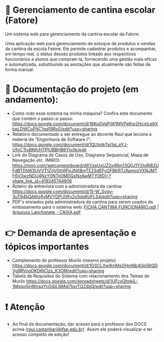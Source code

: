 # 🧃 Gerenciamento de cantina escolar (Fatore)
Um sistema web  para gerenciamento da cantina escolar da Fatore.

Uma aplicação web para gerenciamento de estoque de produtos e vendas da cantina da escola Fatore. Ele permite cadastrar produtos e acompanhar, em tempo real, o status desses produtos linkado aos respectivos funcionários e alunos que compram lá, fornecendo uma gestão mais eficaz e automatizada, substituindo as anotações que atualmente são feitas de forma manual.

# 📂 Documentação do projeto (em andamento):
- Como rodo esse sistema na minha máquina? Confira este documento que contém o passo-a-passo:
  https://docs.google.com/document/d/16KqSVqPjW1MVPeKiq2HcmLe6XbqLDWCoPXC1qd19Rx0/edit?usp=sharing
- Relatório documentado a ser entregue ao docente Raul que leciona a máteria de "Engenharia de Software I":
  https://docs.google.com/document/d/1QUtotkTpi1qj_pYJ-UfnCTtvBNfcHTPlUBBHB6YIx0k/edit
- Link do Diagrama de Casos de Uso, Diagrama Sequencial, Mapa de Navegação etc. (MIRO): 
  https://miro.com/welcomeonboard/dXVzeUxUZ2x4Rm13Q0J1Y2tvRjB2UFdBTDhWSUVVT1ZoV0thRFpJNXBmTEZSdEFyOFBKRTJXampzVXNJMTF6V3wzNDU4NzY0NTk0MDQxNzAwMTY0fDI=?share_link_id=419345744906
- Roteiro da entrevista com a administradora da cantina:
  https://docs.google.com/document/d/15-W_Sygy-3uT94bQAWz6yMVYDPU0lfv2o1sIp6UFLS4/edit?usp=sharing
- PDF's enviados pela administradora da cantina para serem usados de embasamento para o sistema web:
  [FICHA CANTINA FUNCIONARIO.pdf](https://github.com/user-attachments/files/17131629/FICHA.CANTINA.FUNCIONARIO.pdf) | 
  [Arquivos Lanchonete - CAIXA.pdf](https://github.com/user-attachments/files/17131628/Arquivos.Lanchonete.-.CAIXA.pdf)

# 👉 Demanda de apresentação e tópicos importantes
- Complemento do professor Murilo (mesmo projeto)
https://docs.google.com/document/d/1GSCLXw9mMsOHmNb4Gp5KQDVg9RVnoDKD6tClzs_K3OM/edit?usp=sharing
- Tabela de Requisitos do Sistema com relacionamento dos Temas do Murilo
https://docs.google.com/spreadsheets/d/1UFcxQhnkiL-1MxqyGinWnsqYcGQjLjMAd7bxrTQZdgQ/edit?usp=sharing

# ❗ Atenção
-  Ao final da documentação, dar acesso para o professor dos DOCS acima (raul.castanhari@ifsp.edu.br). Assim ele poderá visualizar e ter acesso completo de edição!
